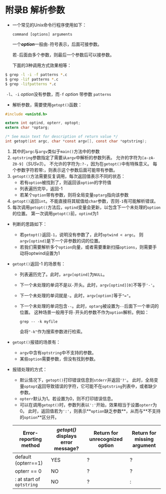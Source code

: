 # 附录B 解析参数

- 一个常见的Unix命令行程序使用如下：

  `command [options] arguments`

  一个***option***一般由`-`符号表示，后面可接参数。

  若`-`后面由多个参数，则最后一个参数后可以接参数。

  下面的3种调用方式效果相等：

```bash
$ grep -l -i -f patterns *.c
$ grep -lif patterns *.c
$ grep -lifpatterns *.c
```

​		`-l`、`-i` *option*没有参数，而`-f` *option* 带参数 `patterns`

- 解析参数，需要使用`getopt()`函数：

```c
#include <unistd.h>

extern int optind, opterr, optopt;
extern char *optarg;

/* See main text for description of return value */
int getopt(int argc, char *const argv[], const char *optstring);
```

1. 其中的`argc`与`argv`类似于`main()`方法中的参数
2. `optstring`参数指定了需要从`argv`中解析的参数列表。
   允许的字符为`[a-zA-Z0-9]`（*SUSv3*）。
   不允许的字符为`:?-`，因为在`getopt()`中有特殊意义。
   每个参数字符若带:，则表示这个参数后面可能带有参数。
3. `getopt()`方法需要反复调用，每次返回值表示不同的状态：
   - 若有`option`被找到了，则返回该`option`的字符值
   - 列表遍历完毕，返回-1
   - 若某个`option`带有参数，则将全局变量`optarg`指向该参数
4. `getopt()`返回`int`。不能直接将其赋值给`char`参数，否则`-1`有可能解析错误。
5. 每次调用`getopt()`方法后，`optind`变量会更新，以包含下一个未处理的`option`的位置。
   第一次调用`getopt()`前，`optind`为1

- 判断的思路如下：

  - 若`getopt()`返回`-1`，说明没有参数了，此时`optwind < argc`。
    则`argv[optind]`是下一个非参数的词的位置。
  - 若我们需要解析多个`option`向量，或者需要重新扫描`options`，则需要手动将optwind设置为1

- `getopt()`返回-1 的场景有：

  - 列表遍历完了。此时，`argv[optind]`为`NULL`。

  - 下一个未处理的单词不是以`-`开头。此时，`argv[optind][0]`不等于`'-'`。

  - 下一个未处理的单词就是`-`。此时，`argv[option]`等于`"="`。

  - 下一个未处理的单词包含`--`。此时，`optarg`被设置为`--`后面下一个单词的位置。
    这种场景一般用于将`-`开头的参数不作为`option`解析。例如：

    `grep -- -k myfile`

    会将`"-k"`作为搜索参数进行检索。

- `getopt()`报错的场景有：

  - `argv`中含有`optstring`中不支持的参数。
  - 某些`option`需要参数，但没有找到参数。

- 报错处理的方式：

  - 默认情况下，`getopt()`打印错误信息到`stderr`并返回`'?'`。
    此时，全局变量`optopt`返回导致错误的字符，它可能不在`optstring`列表中，或者缺少参数。
  - `opterr`默认为1。若设置为0，则不打印错误信息。
  - 可以在调用`getopt()`时，参数列表以`':'`开始，效果相当于设置`opterr`为0。
    此时，返回值若为`':'`，则表示**`option`缺乏参数**，从而与**不支持的`option`**区分开。

  | Error-reporting method    | *getopt()* displays error message? | Return for unrecognized option | Return for missing argument |
  | ------------------------- | ---------------------------------- | ------------------------------ | --------------------------- |
  | default (opterr==1)       | YES                                | ?                              | ?                           |
  | opterr == 0               | NO                                 | ?                              | ?                           |
  | : at start of `optstring` | NO                                 | ?                              | :                           |

  